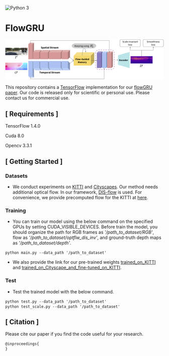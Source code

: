 ![Python 3](https://img.shields.io/badge/python-3-green.svg)

# FlowGRU

![flowGRU](../FlowGRU_files/timestep.png)

This repository contains a [TensorFlow](https://www.tensorflow.org/) implementation for our [flowGRU paper](). Our code is released only for scientific or personal use. Please contact us for commercial use.

## [ Requirements ]

TensorFlow 1.4.0

Cuda 8.0

Opencv 3.3.1

## [ Getting Started ]

### Datasets
- We conduct experiments on [KITTI](http://www.cvlibs.net/datasets/kitti/) and [Cityscapes](https://www.cityscapes-dataset.com/). Our method needs additional optical flow. In our framework, [DIS-flow](https://github.com/tikroeger/OF_DIS) is used. For convenience, we provide precomputed flow for the KITTI at [here](https://drive.google.com/open?id=1IiK7XwRdWQYJ5-IKik2L-7VQ0FEOYu9J).

### Training
- You can train our model using the below command on the specified GPUs by setting CUDA_VISIBLE_DEVICES. Before train the model, you should organize the path for RGB frames as *'/path_to_dataset/RGB'*, flow as *'/path_to_dataset/optflw_dis_inv'*, and ground-truth depth maps as *'/path_to_dataset/depth'*.
```
python main.py --data_path '/path_to_dataset'
```
- We also provide the link for our pre-trained weights [trained_on_KITTI](https://drive.google.com/file/d/1IYHORs4LI8o3h1XGGsLCBuf7X-Tr_52g/view?usp=sharing) and [trained_on_Cityscape_and_fine-tuned_on_KITTI](https://drive.google.com/open?id=1A2JcwoVg8D1tJTPmwz1Zb1vKrdVfI6hF). 

### Test
- Test the trained model with the below command.
```
python test.py --data_path '/path_to_dataset'
python test_scale.py --data_path '/path_to_dataset'
```

## [ Citation ]
Please cite our paper if you find the code useful for your research.
```
@inproceedings{
}
```

